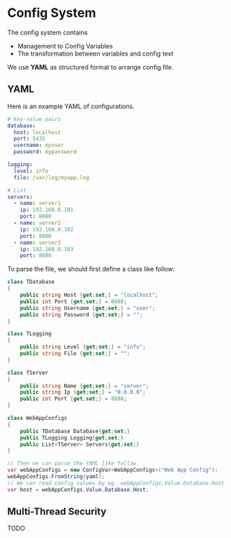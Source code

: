 # Config System

The config system contains

+ Management to Config Variables
+ The transformation between variables and config text

We use **YAML** as structured format to arrange config file.

## YAML

Here is an example YAML of configurations.

```yaml
# Key-value pairs
database:
  host: localhost
  port: 5432
  username: myuser
  password: mypassword

logging:
  level: info
  file: /var/log/myapp.log

# List
servers:
  - name: server1
    ip: 192.168.0.101
    port: 8080
  - name: server2
    ip: 192.168.0.102
    port: 8080
  - name: server3
    ip: 192.168.0.103
    port: 8080
```

To parse the file, we should first define a class like follow:

```csharp
class TDatabase
{
    public string Host {get;set;} = "localhost";
    public int Port {get;set;} = 8888;
    public string Username {get;set;} = "user";
    public string Password {get;set;} = "";
}

class TLogging
{
    public string Level {get;set;} = "info";
    public string File {get;set;} = "";
}

class TServer
{
    public string Name {get;set;} = "server";
    public string Ip {get;set;} = "0.0.0.0";
    public int Port {get;set;} = 8888;
}

class WebAppConfigs 
{
    public TDatabase Database{get;set;}
    public TLogging Logging{get;set;}
    public List<TServer> Servers{get;set;}
}

// Then we can parse the YAML like follow
var webAppConfigs = new ConfigVar<WebAppConfigs>("Web App Config");
webAppConfigs.FromString(yaml);
// We can read config values by eg. webAppConfigs.Value.Database.Host
var host = webAppConfigs.Value.Database.Host;
```

## Multi-Thread Security

TODO